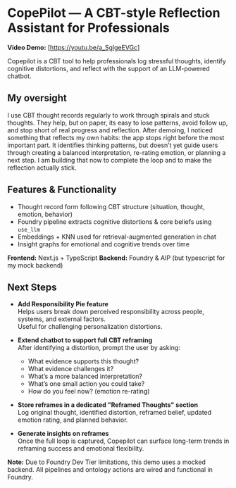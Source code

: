 # CopePilot — A CBT-style Reflection Assistant for Professionals

**Video Demo:**  [https://youtu.be/a_SglgeEVGc]

Copepilot is a CBT tool to help professionals log stressful thoughts, identify cognitive distortions, and reflect with the support of an LLM-powered chatbot.  

## My oversight
I use CBT thought records regularly to work through spirals and stuck thoughts. They help, but on paper, its easy to lose patterns, avoid follow up, and stop short of real progress and reflection.
After demoing, I noticed something that reflects my own habits: the app stops right before the most important part.
It identifies thinking patterns, but doesn’t yet guide users through creating a balanced interpretation, re-rating emotion, or planning a next step.
I am building that now to complete the loop and to make the reflection actually stick.

## Features & Functionality
- Thought record form following CBT structure (situation, thought, emotion, behavior)
- Foundry pipeline extracts cognitive distortions & core beliefs using `use_llm`
- Embeddings + KNN used for retrieval-augmented generation in chat
- Insight graphs for emotional and cognitive trends over time

**Frontend:** Next.js + TypeScript
**Backend:** Foundry & AIP (but typescript for my mock backend)

## Next Steps
- **Add Responsibility Pie feature**  
  Helps users break down perceived responsibility across people, systems, and external factors.  
  Useful for challenging personalization distortions.

- **Extend chatbot to support full CBT reframing**  
  After identifying a distortion, prompt the user by asking:
  - What evidence supports this thought?
  - What evidence challenges it?
  - What’s a more balanced interpretation?
  - What’s one small action you could take?
  - How do you feel now? (emotion re-rating)

- **Store reframes in a dedicated "Reframed Thoughts" section**  
  Log original thought, identified distortion, reframed belief, updated emotion rating, and planned behavior.

- **Generate insights on reframes**  
  Once the full loop is captured, Copepilot can surface long-term trends in reframing success and emotional flexibility.

**Note:** Due to Foundry Dev Tier limitations, this demo uses a mocked backend. All pipelines and ontology actions are wired and functional in Foundry.
